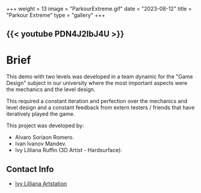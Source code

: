 +++
weight = 13
image = "ParkourExtreme.gif"
date = "2023-08-12"
title = "Parkour Extreme"
type = "gallery"
+++

{{< youtube PDN4J2IbJ4U >}}
---
# Brief

This demo with two levels was developed in a team dynamic for the "Game Design" subject in our university where the most important aspects were the mechanics and the level design.

This required a constant iteration and perfection over the mechanics and level design and a constant feedback from extern testers / friends that have iteratively played the game.

This project was developed by:

- Alvaro Soriaon Romero.
- Ivan Ivanov Mandev.
- Ivy Lilliana Ruffin (3D Artist - Hardsurface):

## Contact Info

- [Ivy Lilliana Artstation](artstation.com/ivilliana)